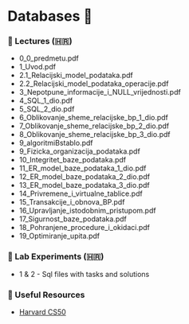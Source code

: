 # Databases 📂

### 📘 Lectures (🇭🇷)
- 0_0_predmetu.pdf
- 1_Uvod.pdf
- 2.1_Relacijski_model_podataka.pdf
- 2.2_Relacijski_model_podataka_operacije.pdf
- 3_Nepotpune_informacije_i_NULL_vrijednosti.pdf
- 4_SQL_1_dio.pdf
- 5_SQL_2_dio.pdf
- 6_Oblikovanje_sheme_relacijske_bp_1_dio.pdf
- 7_Oblikovanje_sheme_relacijske_bp_2_dio.pdf
- 8_Oblikovanje_sheme_relacijske_bp_3_dio.pdf
- 9_algoritmiBstablo.pdf
- 9_Fizicka_organizacija_podataka.pdf
- 10_Integritet_baze_podataka.pdf
- 11_ER_model_baze_podataka_1_dio.pdf
- 12_ER_model_baze_podataka_2_dio.pdf
- 13_ER_model_baze_podataka_3_dio.pdf
- 14_Privremene_i_virtualne_tablice.pdf
- 15_Transakcije_i_obnova_BP.pdf
- 16_Upravljanje_istodobnim_pristupom.pdf
- 17_Sigurnost_baze_podataka.pdf
- 18_Pohranjene_procedure_i_okidaci.pdf
- 19_Optimiranje_upita.pdf


### 🔬 Lab Experiments (🇭🇷)
- 1 & 2 - Sql files with tasks and solutions 

### 🔗 Useful Resources
- [Harvard CS50](https://pll.harvard.edu/course/cs50s-introduction-databases-sql)

